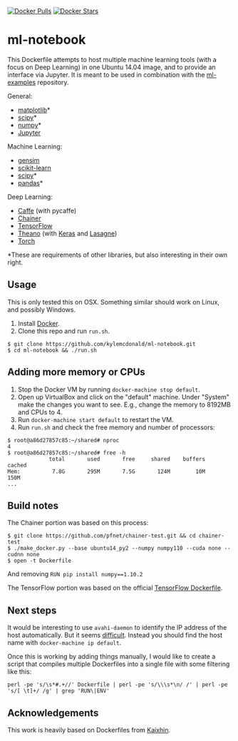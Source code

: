 [![Docker Pulls](https://img.shields.io/docker/pulls/kylemcdonald/ml-notebook.svg)](https://hub.docker.com/r/kylemcdonald/ml-notebook/) [![Docker Stars](https://img.shields.io/docker/stars/kylemcdonald/ml-notebook.svg)](https://hub.docker.com/r/kylemcdonald/ml-notebook/)

ml-notebook
===========

This Dockerfile attempts to host multiple machine learning tools (with a focus on Deep Learning) in one Ubuntu 14.04 image, and to provide an interface via Jupyter. It is meant to be used in combination with the [ml-examples](https://github.com/kylemcdonald/ml-examples) repository.

General:
- [matplotlib](http://matplotlib.org/)*
- [scipy](http://www.scipy.org/)*
- [numpy](http://www.numpy.org/)*
- [Jupyter](http://jupyter.org/)

Machine Learning:
- [gensim](https://radimrehurek.com/gensim/)
- [scikit-learn](http://scikit-learn.org/stable/)
- [scipy](http://www.scipy.org/)*
- [pandas](http://pandas.pydata.org/)*

Deep Learning:
- [Caffe](http://caffe.berkeleyvision.org/) (with pycaffe)
- [Chainer](http://chainer.org/)
- [TensorFlow](http://tensorflow.org)
- [Theano](http://deeplearning.net/software/theano/) (with [Keras](http://keras.io/) and [Lasagne](https://github.com/Lasagne/Lasagne))
- [Torch](http://torch.ch/)

*These are requirements of other libraries, but also interesting in their own right.

Usage
-----

This is only tested this on OSX. Something similar should work on Linux, and possibly Windows.

1. Install [Docker](http://docker.com/).
2. Clone this repo and run `run.sh`.

```
$ git clone https://github.com/kylemcdonald/ml-notebook.git
$ cd ml-notebook && ./run.sh
```

Adding more memory or CPUs
--------------------------

1. Stop the Docker VM by running `docker-machine stop default`.
2. Open up VirtualBox and click on the "default" machine. Under "System" make the changes you want to see. E.g., change the memory to 8192MB and CPUs to 4.
3. Run `docker-machine start default` to restart the VM.
4. Run `run.sh` and check the free memory and number of processors:

```
$ root@a86d27857c85:~/shared# nproc 
4
$ root@a86d27857c85:~/shared# free -h
             total       used       free     shared    buffers     cached
Mem:          7.8G       295M       7.5G       124M        10M       150M
...
```

Build notes
-----------

The Chainer portion was based on this process:

```
$ git clone https://github.com/pfnet/chainer-test.git && cd chainer-test
$ ./make_docker.py --base ubuntu14_py2 --numpy numpy110 --cuda none --cudnn none
$ open -t Dockerfile
```

And removing `RUN pip install numpy==1.10.2`

The TensorFlow portion was based on the official [TensorFlow Dockerfile](https://github.com/tensorflow/tensorflow/blob/master/tensorflow/tools/docker/Dockerfile).

Next steps
----------

It would be interesting to use `avahi-daemon` to identify the IP address of the host automatically. But it seems [difficult](http://grokbase.com/t/gg/docker-user/155wz59qrn/docker-avahi-daemon-service-fails-to-start-when-running-multiple-containers-on-the-same-machine). Instead you should find the host name with `docker-machine ip default`.

Once this is working by adding things manually, I would like to create a script that compiles multiple Dockerfiles into a single file with some filtering like this:

```
perl -pe 's/\s*#.+//' Dockerfile | perl -pe 's/\\\s*\n/ /' | perl -pe 's/[ \t]+/ /g' | grep 'RUN\|ENV'
```

Acknowledgements
----------------

This work is heavily based on Dockerfiles from [Kaixhin](https://github.com/Kaixhin/dockerfiles/).
